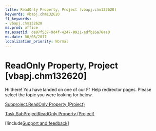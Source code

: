 ```yaml
---
title: ReadOnly Property, Project [vbapj.chm132620]
keywords: vbapj.chm132620
f1_keywords:
- vbapj.chm132620
ms.prod: office
ms.assetid: de97f537-9d4f-4247-8921-adfb16a76aa0
ms.date: 06/08/2017
localization_priority: Normal
---
```



# ReadOnly Property, Project [vbapj.chm132620]

Hi there! You have landed on one of our F1 Help redirector pages. Please select the topic you were looking for below.

[Subproject.ReadOnly Property (Project)](https://msdn.microsoft.com/library/a42bc4d7-bd50-5846-76c8-27c32713bfab%28Office.15%29.aspx)

[Task.SubProjectReadOnly Property (Project)](https://msdn.microsoft.com/library/1f25fd02-b7d5-5db0-7940-815043948a19%28Office.15%29.aspx)

[!include[Support and feedback](~/includes/feedback-boilerplate.md)]
